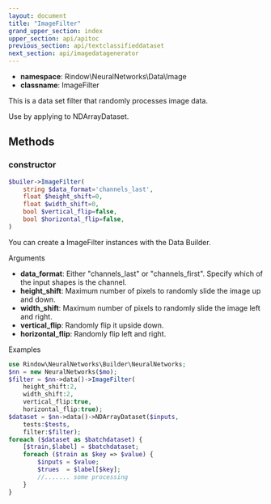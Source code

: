 ```yaml
---
layout: document
title: "ImageFilter"
grand_upper_section: index
upper_section: api/apitoc
previous_section: api/textclassifieddataset
next_section: api/imagedatagenerator
---
```


- **namespace**: Rindow\NeuralNetworks\Data\Image
- **classname**: ImageFilter

This is a data set filter that randomly processes image data.

Use by applying to NDArrayDataset.

Methods
-------

### constructor
```php
$builer->ImageFilter(
    string $data_format='channels_last',
    float $height_shift=0,
    float $width_shift=0,
    bool $vertical_flip=false,
    bool $horizontal_flip=false,
)
```
You can create a ImageFilter instances with the Data Builder.

Arguments

- **data_format**: Either "channels_last" or "channels_first". Specify which of the input shapes is the channel.
- **height_shift**: Maximum number of pixels to randomly slide the image up and down.
- **width_shift**: Maximum number of pixels to randomly slide the image left and right.
- **vertical_flip**: Randomly flip it upside down.
- **horizontal_flip**: Randomly flip left and right.

Examples

```php
use Rindow\NeuralNetworks\Builder\NeuralNetworks;
$nn = new NeuralNetworks($mo);
$filter = $nn->data()->ImageFilter(
    height_shift:2,
    width_shift:2,
    vertical_flip:true,
    horizontal_flip:true);
$dataset = $nn->data()->NDArrayDataset($inputs,
    tests:$tests,
    filter:$filter);
foreach ($dataset as $batchdataset) {
    [$train,$label] = $batchdataset;
    foreach ($train as $key => $value) {
        $inputs = $value;
        $trues  = $label[$key];
        //....... some processing
    }
}
```

